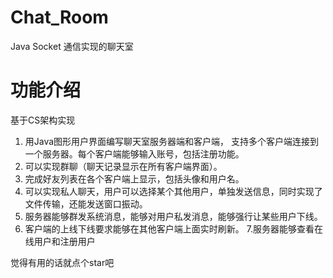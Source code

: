 # Chat_Room
Java Socket 通信实现的聊天室  

# 功能介绍
 基于CS架构实现  
1. 用Java图形用户界面编写聊天室服务器端和客户端， 支持多个客户端连接到一个服务器。每个客户端能够输入账号，包括注册功能。
2. 可以实现群聊（聊天记录显示在所有客户端界面）。
3. 完成好友列表在各个客户端上显示，包括头像和用户名。
4. 可以实现私人聊天，用户可以选择某个其他用户，单独发送信息，同时实现了文件传输，还能发送窗口振动。
5. 服务器能够群发系统消息，能够对用户私发消息，能够强行让某些用户下线。
6. 客户端的上线下线要求能够在其他客户端上面实时刷新。
7.服务器能够查看在线用户和注册用户

觉得有用的话就点个star吧
